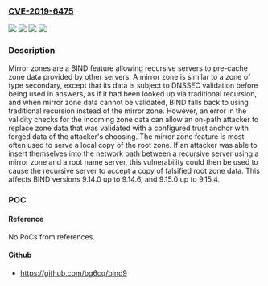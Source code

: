 ### [CVE-2019-6475](https://cve.mitre.org/cgi-bin/cvename.cgi?name=CVE-2019-6475)
![](https://img.shields.io/static/v1?label=Product&message=BIND%209&color=blue)
![](https://img.shields.io/static/v1?label=Version&message=9.14.0%20up%20to%209.14.6%20&color=brightgreen)
![](https://img.shields.io/static/v1?label=Version&message=9.15.0%20up%20to%209.15.4%20&color=brightgreen)
![](https://img.shields.io/static/v1?label=Vulnerability&message=An%20on-path%20attacker%20who%20manages%20to%20successfully%20exploit%20this%20vulnerability%20can%20replace%20the%20mirrored%20zone%20(usually%20the%20root)%20with%20data%20of%20their%20own%20choosing%2C%20effectively%20bypassing%20DNSSEC%20protection.&color=brightgreen)

### Description

Mirror zones are a BIND feature allowing recursive servers to pre-cache zone data provided by other servers. A mirror zone is similar to a zone of type secondary, except that its data is subject to DNSSEC validation before being used in answers, as if it had been looked up via traditional recursion, and when mirror zone data cannot be validated, BIND falls back to using traditional recursion instead of the mirror zone. However, an error in the validity checks for the incoming zone data can allow an on-path attacker to replace zone data that was validated with a configured trust anchor with forged data of the attacker's choosing. The mirror zone feature is most often used to serve a local copy of the root zone. If an attacker was able to insert themselves into the network path between a recursive server using a mirror zone and a root name server, this vulnerability could then be used to cause the recursive server to accept a copy of falsified root zone data. This affects BIND versions 9.14.0 up to 9.14.6, and 9.15.0 up to 9.15.4.

### POC

#### Reference
No PoCs from references.

#### Github
- https://github.com/bg6cq/bind9

